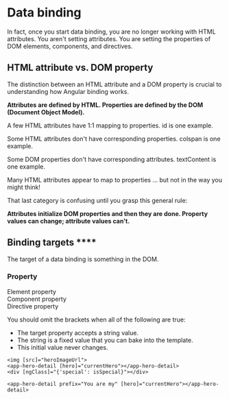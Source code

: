 # Data binding

In fact, once you start data binding, you are no longer working with HTML attributes. You aren't setting attributes. You are setting the properties of DOM elements, components, and directives.

## HTML attribute vs. DOM property

The distinction between an HTML attribute and a DOM property is crucial to understanding how Angular binding works.

**Attributes are defined by HTML. Properties are defined by the DOM \(Document Object Model\).**

A few HTML attributes have 1:1 mapping to properties. id is one example.

Some HTML attributes don't have corresponding properties. colspan is one example.

Some DOM properties don't have corresponding attributes. textContent is one example.

Many HTML attributes appear to map to properties ... but not in the way you might think!

That last category is confusing until you grasp this general rule:

**Attributes initialize DOM properties and then they are done. Property values can change; attribute values can't.**

## Binding targets ****

 The target of a data binding is something in the DOM.

### Property <a id="property"></a>

Element property  
Component property  
Directive property

You should omit the brackets when all of the following are true:

* The target property accepts a string value.
* The string is a fixed value that you can bake into the template.
* This initial value never changes.

```markup
<img [src]="heroImageUrl">
<app-hero-detail [hero]="currentHero"></app-hero-detail>
<div [ngClass]="{'special': isSpecial}"></div>

<app-hero-detail prefix="You are my" [hero]="currentHero"></app-hero-detail>
```



